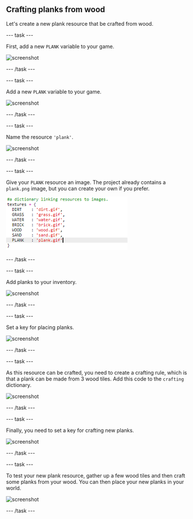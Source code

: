 ## Crafting planks from wood

Let's create a new plank resource that be crafted from wood.

--- task ---

First, add a new `PLANK` variable to your game.

 ![screenshot](images/craft-plank-const.png)

--- /task ---

--- task ---

Add a new `PLANK` variable to your game.

 ![screenshot](images/craft-plank-resources.png)

--- /task ---

--- task ---

Name the resource `'plank'`.

 ![screenshot](images/craft-plank-names.png)

--- /task ---

--- task ---

Give your `PLANK` resource an image. The project already contains a `plank.png` image, but you can create your own if you prefer.

 ![screenshot](images/craft-plank-textures.png)

--- /task ---

--- task ---

Add planks to your inventory.

 ![screenshot](images/craft-plank-inventory.png)

--- /task ---

--- task ---

Set a key for placing planks.

 ![screenshot](images/craft-plank-placekeys.png)

--- /task ---

--- task ---

As this resource can be crafted, you need to create a crafting rule, which is that a plank can be made from 3 wood tiles. Add this code to the `crafting` dictionary. 

 ![screenshot](images/craft-plank-crafting.png)

--- /task ---

--- task ---

Finally, you need to set a key for crafting new planks.

 ![screenshot](images/craft-plank-craftkeys.png)

--- /task ---

--- task ---

To test your new plank resource, gather up a few wood tiles and then craft some planks from your wood. You can then place your new planks in your world.

 ![screenshot](images/craft-plank-test.png)

--- /task ---

